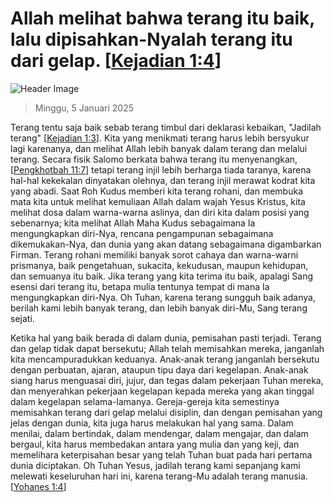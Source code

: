 
# Allah melihat bahwa terang itu baik, lalu dipisahkan-Nyalah terang itu dari gelap. [[Kejadian 1:4](http://alkitab.sabda.org/?Kejadian%201:4)]

![Header Image](https://alkitab.app/slice/sunrise.jpg)

> Minggu, 5 Januari 2025

Terang tentu saja baik sebab terang timbul dari deklarasi kebaikan, "Jadilah terang" [[Kejadian 1:3](http://alkitab.sabda.org/?Kejadian%201:3)]. Kita yang menikmati terang harus lebih bersyukur lagi karenanya, dan melihat Allah lebih banyak dalam terang dan melalui terang. Secara fisik Salomo berkata bahwa terang itu menyenangkan, [[Pengkhotbah 11:7](http://alkitab.sabda.org/?Pengkhotbah%2011:7)] tetapi terang injil lebih berharga tiada taranya, karena hal-hal kekekalan dinyatakan olehnya, dan terang injil merawat kodrat kita yang abadi. Saat Roh Kudus memberi kita terang rohani, dan membuka mata kita untuk melihat kemuliaan Allah dalam wajah Yesus Kristus, kita melihat dosa dalam warna-warna aslinya, dan diri kita dalam posisi yang sebenarnya; kita melihat Allah Maha Kudus sebagaimana Ia mengungkapkan diri-Nya, rencana pengampunan sebagaimana dikemukakan-Nya, dan dunia yang akan datang sebagaimana digambarkan Firman. Terang rohani memiliki banyak sorot cahaya dan warna-warni prismanya, baik pengetahuan, sukacita, kekudusan, maupun kehidupan, dan semuanya itu baik. Jika terang yang kita terima itu baik, apalagi Sang esensi dari terang itu, betapa mulia tentunya tempat di mana Ia mengungkapkan diri-Nya. Oh Tuhan, karena terang sungguh baik adanya, berilah kami lebih banyak terang, dan lebih banyak diri-Mu, Sang terang sejati.

Ketika hal yang baik berada di dalam dunia, pemisahan pasti terjadi. Terang dan gelap tidak dapat bersekutu; Allah telah memisahkan mereka, janganlah kita mencampuradukkan keduanya. Anak-anak terang janganlah bersekutu dengan perbuatan, ajaran, ataupun tipu daya dari kegelapan. Anak-anak siang harus menguasai diri, jujur, dan tegas dalam pekerjaan Tuhan mereka, dan menyerahkan pekerjaan kegelapan kepada mereka yang akan tinggal dalam kegelapan selama-lamanya. Gereja-gereja kita semestinya memisahkan terang dari gelap melalui disiplin, dan dengan pemisahan yang jelas dengan dunia, kita juga harus melakukan hal yang sama. Dalam menilai, dalam bertindak, dalam mendengar, dalam mengajar, dan dalam bergaul, kita harus membedakan antara yang mulia dan yang keji, dan memelihara keterpisahan besar yang telah Tuhan buat pada hari pertama dunia diciptakan. Oh Tuhan Yesus, jadilah terang kami sepanjang kami melewati keseluruhan hari ini, karena terang-Mu adalah terang manusia. [[Yohanes 1:4](http://alkitab.sabda.org/?Yohanes%201:4)]
    